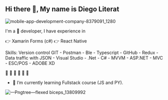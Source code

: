 ## Hi there 👋, My name is Diego Literat

![mobile-app-development-company-8379091_1280](https://github.com/user-attachments/assets/919b090d-6edf-4802-b855-846a8b1c7e33)

I'm a 📱 developer, I have experience in 

👉 Xamarin Forms (c#) 
👉 React Native 

Skills: Version control GIT - Postman - Ble - Typescript - GitHub - Redux - 
Data traffic with JSON - Visual Studio - .Net - C# - MVVM - ASP.NET - MVC - ESC/POS - ADOBE XD

💪 💪 💪 💪 💪 💪

- 🌱 I’m currently learning Fullstack course (JS and PY).

  
![—Pngtree—flexed biceps_13809992](https://github.com/user-attachments/assets/52f6b2e3-b365-40aa-91f0-e14bcc2731af)
